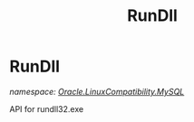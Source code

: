 ﻿---
title: RunDll
---

# RunDll
_namespace: [Oracle.LinuxCompatibility.MySQL](N-Oracle.LinuxCompatibility.MySQL.html)_

API for rundll32.exe




